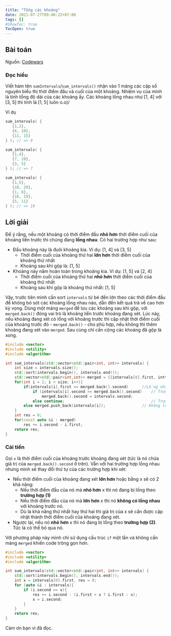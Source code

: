 ```yaml
---
title: "Tổng các khoảng"
date: 2021-07-27T09:40:22+07:00
tags: []
#ShowToc: true
TocOpen: true
---
```


## Bài toán
Nguồn: [Codewars](https://www.codewars.com/kata/52b7ed099cdc285c300001cd)
### Đọc hiểu
Viết hàm tên `sumIntervals`/`sum_intervals()` nhận vào 1 mảng các cặp số nguyên biểu thị thời điểm đầu và cuối của một khoảng. Nhiệm vụ của mình là tính tổng độ dài của các khoảng ấy. Các khoảng lồng nhau như [1, 4] với [3, 5] thì tính là [1, 5] luôn o.o)/ 

Ví dụ
```cpp
sum_intervals( {
   {1,2},
   {6, 10},
   {11, 15}
} ); // => 9

sum_intervals( {
   {1,4},
   {7, 10},
   {3, 5}
} ); // => 7

sum_intervals( {
   {1,5},
   {10, 20},
   {1, 6},
   {16, 19},
   {5, 11}
} ); // => 19
```
## Lời giải
Để ý rằng, nếu một khoảng có thời điểm đầu **nhỏ hơn** thời điểm cuối của khoảng liền trước thì chúng đang **lồng nhau**. Có hai trường hợp như sau:
- Đầu khoảng này là đuôi khoảng kia. Ví dụ: [1, 4] và [3, 5]
    - Thời điểm cuối của khoảng thứ hai **lớn hơn** thời điểm cuối của khoảng thứ nhất
    - Khoảng sau khi gộp là: [1, 5]
- Khoảng này nằm hoàn toàn trong khoảng kia. Ví dụ: [1, 5] và [2, 4]
    - Thời điểm cuối của khoảng thứ hai **nhỏ hơn** thời điểm cuối của khoảng thứ nhất
    - Khoảng sau khi gộp là khoảng thứ nhất: [1, 5]

Vậy, trước tiên mình cần sort `intervals` từ bé đến lớn theo các thời điểm đầu để không bỏ sót các khoảng lồng nhau nào, dẫn đến kết quả trả về cao hơn kỳ vọng. Dùng một mảng `merged` để lưu các khoảng sau khi gộp, với `merged.back()` đóng vai trò là khoảng liền trước khoảng đang xét. Lúc này, nếu khoảng đang xét có lồng với khoảng trước thì cập nhật thời điểm cuối của khoảng trước đó - `merged.back()` -  cho phù hợp, nếu không thì thêm khoảng đang xét vào `merged`. Sau cùng chỉ cần cộng các khoảng đã gộp là xong.
```cpp
#include <vector>
#include <utility>
#include <algorithm>

int sum_intervals(std::vector<std::pair<int, int>> intervals) {
    int size = intervals.size();
    std::sort(intervals.begin(), intervals.end());
    std::vector<std::pair<int,int>> merged = {{intervals[0].first, inttervals[0].second}};
    for(int i = 1; i < size; i++){
        if(intervals[i].first <= merged.back().second)      //Lồng nhau:
            if (intervals[i].second >= merged.back().second)    // Trường hợp (1)
                merged.back().second = intervals.second; 
            else continue;                                      // Trường hợp (2)
        else merged.push_back(intervals[i]);                // Không lồng nhau
    }
    int res = 0;
    for(const auto &i : merged)
        res += i.second - i.first;   
    return res;
}

```
### Cải tiến 
Gọi `x` là thời điểm cuối của khoảng trước khoảng đang xét (tức là nó chứa giá trị của `merged.back().second` ở trên). Vẫn với hai trường hợp lồng nhau nhưng mình sẽ thay đổi thứ tự của các trường hợp khi xét: 
- Nếu thời điểm cuối của khoảng đang xét **lớn hơn** hoặc bằng x sẽ có 2 khả năng:
    - Nếu thời điểm đầu của nó mà **nhỏ hơn** x thì nó đang bị lồng theo **trường hợp (1)**
    - Nếu thời điểm đầu của nó mà **lớn hơn** x thì nó **không có lồng nhau** với khoảng trước nó. 
    - Dù là khả năng thứ nhất hay thứ hai thì giá trị của x sẽ cần được cập nhật thành thời điểm cuối của khoảng đang xét.
- Ngược lại, nếu nó **nhỏ hơn** x thì nó đang bị lồng theo **trường hợp (2)**. Tức là có thể bỏ qua nó.

Với phương pháp này mình chỉ sử dụng cấu trúc `if` một lần và không cần mảng `merged` khiến code trông gọn hơn.
```cpp
#include <vector>
#include <utility>
#include <algorithm>

int sum_intervals(std::vector<std::pair<int, int>> intervals) {
    std::sort(intervals.begin(), intervals.end());
    int x = intervals[0].first, res = 0;
    for (auto &i : intervals){
        if (i.second >= x){
            res += i.second - (i.first > x ? i.first : x);
            x = i.second;
        }    
    }
    return res;
}
```
Cảm ơn bạn vì đã đọc.